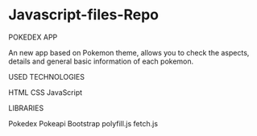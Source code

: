 # Javascript-files-Repo

POKEDEX APP

An new app based on Pokemon theme, allows you to check the aspects, details and general basic information of each pokemon.

USED TECHNOLOGIES

HTML
CSS
JavaScript

LIBRARIES

Pokedex
Pokeapi
Bootstrap
polyfill.js
fetch.js
